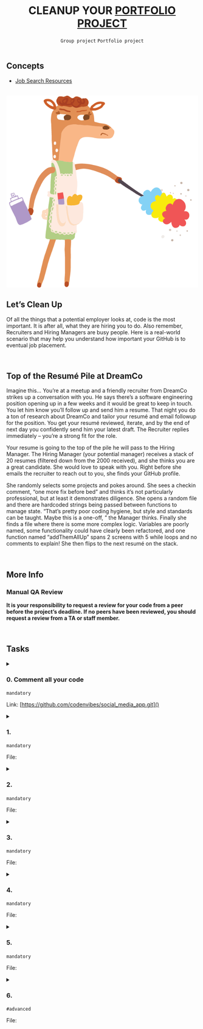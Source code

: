 <h1 align="center"><b>CLEANUP YOUR <a href="https://github.com/codenvibes/social_media_app.git">PORTFOLIO PROJECT</a></b></h1>
<div align="center"><code>Group project</code> <code>Portfolio project</code></div>

<br>

## Concepts
- [Job Search Resources](https://intranet.alxswe.com/concepts/100)

<br>

<img src="https://github.com/codenvibes/alx-portfolio_project/blob/master/cleanup%20your%20portfolio%20project/images/fa1eda41767146340b2f.gif">

<!-- <br>

## Background Context -->


<!-- <br>
<hr>
<h3><a href=>Notes</a></h3>
<hr> -->

<br>

## Let’s Clean Up
Of all the things that a potential employer looks at, code is the most important. It is after all, what they are hiring you to do. Also remember, Recruiters and Hiring Managers are busy people. Here is a real-world scenario that may help you understand how important your GitHub is to eventual job placement.


<br>

## Top of the Resumé Pile at DreamCo
Imagine this… You’re at a meetup and a friendly recruiter from DreamCo strikes up a conversation with you. He says there’s a software engineering position opening up in a few weeks and it would be great to keep in touch. You let him know you’ll follow up and send him a resume. That night you do a ton of research about DreamCo and tailor your resumé and email followup for the position. You get your resumé reviewed, iterate, and by the end of next day you confidently send him your latest draft. The Recruiter replies immediately – you’re a strong fit for the role.

Your resume is going to the top of the pile he will pass to the Hiring Manager. The Hiring Manager (your potential manager) receives a stack of 20 resumes (filtered down from the 2000 received), and she thinks you are a great candidate. She would love to speak with you. Right before she emails the recruiter to reach out to you, she finds your GitHub profile.

She randomly selects some projects and pokes around. She sees a checkin comment, “one more fix before bed” and thinks it’s not particularly professional, but at least it demonstrates diligence. She opens a random file and there are hardcoded strings being passed between functions to manage state. “That’s pretty poor coding hygiene, but style and standards can be taught. Maybe this is a one-off, ” the Manager thinks. Finally she finds a file where there is some more complex logic. Variables are poorly named, some functionality could have clearly been refactored, and one function named “addThemAllUp” spans 2 screens with 5 while loops and no comments to explain! She then flips to the next resumé on the stack.


<br>

## More Info
### Manual QA Review
**It is your responsibility to request a review for your code from a peer before the project’s deadline. If no peers have been reviewed, you should request a review from a TA or staff member.**

<br>

## Tasks
<details>
<summary>

### 0. Comment all your code
`mandatory`

Link: [https://github.com/codenvibes/social_media_app.git]()

</summary>

Go through and add comments to your code. The more, the better. If you’ve already done this, great! You have nothing more to do.

If you’re unclear about the standards for comments, look up what is expected. Here’s an [example from Digital Ocean](https://www.digitalocean.com/community/tutorials/how-to-write-comments-in-python-3) detailing the standard commenting practices for Python 3.

Provide a link to your Portfolio Project’s github URL

</details>

<details>
<summary>

### 1. 
`mandatory`

File: []()
</summary>


</details>

<details>
<summary>

### 2. 
`mandatory`

File: []()
</summary>


</details>

<details>
<summary>

### 3. 
`mandatory`

File: []()
</summary>


</details>

<details>
<summary>

### 4. 
`mandatory`

File: []()
</summary>


</details>

<details>
<summary>

### 5. 
`mandatory`

File: []()
</summary>


</details>

<details>
<summary>

### 6. 
`#advanced`

File: []()
</summary>


</details>

